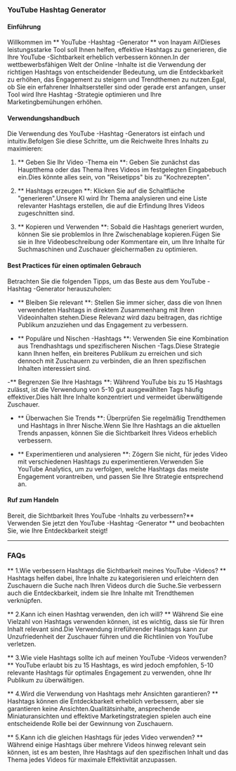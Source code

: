 ### YouTube Hashtag Generator

#### Einführung
Willkommen im ** YouTube -Hashtag -Generator ** von Inayam Ai!Dieses leistungsstarke Tool soll Ihnen helfen, effektive Hashtags zu generieren, die Ihre YouTube -Sichtbarkeit erheblich verbessern können.In der wettbewerbsfähigen Welt der Online -Inhalte ist die Verwendung der richtigen Hashtags von entscheidender Bedeutung, um die Entdeckbarkeit zu erhöhen, das Engagement zu steigern und Trendthemen zu nutzen.Egal, ob Sie ein erfahrener Inhaltsersteller sind oder gerade erst anfangen, unser Tool wird Ihre Hashtag -Strategie optimieren und Ihre Marketingbemühungen erhöhen.

#### Verwendungshandbuch
Die Verwendung des YouTube -Hashtag -Generators ist einfach und intuitiv.Befolgen Sie diese Schritte, um die Reichweite Ihres Inhalts zu maximieren:

1. ** Geben Sie Ihr Video -Thema ein **: Geben Sie zunächst das Hauptthema oder das Thema Ihres Videos im festgelegten Eingabebuch ein.Dies könnte alles sein, von "Reisetipps" bis zu "Kochrezepten".

2. ** Hashtags erzeugen **: Klicken Sie auf die Schaltfläche "generieren".Unsere KI wird Ihr Thema analysieren und eine Liste relevanter Hashtags erstellen, die auf die Erfindung Ihres Videos zugeschnitten sind.

3. ** Kopieren und Verwenden **: Sobald die Hashtags generiert wurden, können Sie sie problemlos in Ihre Zwischenablage kopieren.Fügen Sie sie in Ihre Videobeschreibung oder Kommentare ein, um Ihre Inhalte für Suchmaschinen und Zuschauer gleichermaßen zu optimieren.

#### Best Practices für einen optimalen Gebrauch
Betrachten Sie die folgenden Tipps, um das Beste aus dem YouTube -Hashtag -Generator herauszuholen:

- ** Bleiben Sie relevant **: Stellen Sie immer sicher, dass die von Ihnen verwendeten Hashtags in direktem Zusammenhang mit Ihren Videoinhalten stehen.Diese Relevanz wird dazu beitragen, das richtige Publikum anzuziehen und das Engagement zu verbessern.

- ** Populäre und Nischen -Hashtags **: Verwenden Sie eine Kombination aus Trendhashtags und spezifischeren Nischen -Tags.Diese Strategie kann Ihnen helfen, ein breiteres Publikum zu erreichen und sich dennoch mit Zuschauern zu verbinden, die an Ihren spezifischen Inhalten interessiert sind.

-** Begrenzen Sie Ihre Hashtags **: Während YouTube bis zu 15 Hashtags zulässt, ist die Verwendung von 5-10 gut ausgewählten Tags häufig effektiver.Dies hält Ihre Inhalte konzentriert und vermeidet überwältigende Zuschauer.

- ** Überwachen Sie Trends **: Überprüfen Sie regelmäßig Trendthemen und Hashtags in Ihrer Nische.Wenn Sie Ihre Hashtags an die aktuellen Trends anpassen, können Sie die Sichtbarkeit Ihres Videos erheblich verbessern.

- ** Experimentieren und analysieren **: Zögern Sie nicht, für jedes Video mit verschiedenen Hashtags zu experimentieren.Verwenden Sie YouTube Analytics, um zu verfolgen, welche Hashtags das meiste Engagement vorantreiben, und passen Sie Ihre Strategie entsprechend an.

#### Ruf zum Handeln
Bereit, die Sichtbarkeit Ihres YouTube -Inhalts zu verbessern?** Verwenden Sie jetzt den YouTube -Hashtag -Generator ** und beobachten Sie, wie Ihre Entdeckbarkeit steigt!

---

### FAQs

** 1.Wie verbessern Hashtags die Sichtbarkeit meines YouTube -Videos? **
Hashtags helfen dabei, Ihre Inhalte zu kategorisieren und erleichtern den Zuschauern die Suche nach Ihren Videos durch die Suche.Sie verbessern auch die Entdeckbarkeit, indem sie Ihre Inhalte mit Trendthemen verknüpfen.

** 2.Kann ich einen Hashtag verwenden, den ich will? **
Während Sie eine Vielzahl von Hashtags verwenden können, ist es wichtig, dass sie für Ihren Inhalt relevant sind.Die Verwendung irreführender Hashtags kann zur Unzufriedenheit der Zuschauer führen und die Richtlinien von YouTube verletzen.

** 3.Wie viele Hashtags sollte ich auf meinen YouTube -Videos verwenden? **
YouTube erlaubt bis zu 15 Hashtags, es wird jedoch empfohlen, 5-10 relevante Hashtags für optimales Engagement zu verwenden, ohne Ihr Publikum zu überwältigen.

** 4.Wird die Verwendung von Hashtags mehr Ansichten garantieren? **
Hashtags können die Entdeckbarkeit erheblich verbessern, aber sie garantieren keine Ansichten.Qualitätsinhalte, ansprechende Miniaturansichten und effektive Marketingstrategien spielen auch eine entscheidende Rolle bei der Gewinnung von Zuschauern.

** 5.Kann ich die gleichen Hashtags für jedes Video verwenden? **
Während einige Hashtags über mehrere Videos hinweg relevant sein können, ist es am besten, Ihre Hashtags auf den spezifischen Inhalt und das Thema jedes Videos für maximale Effektivität anzupassen.
